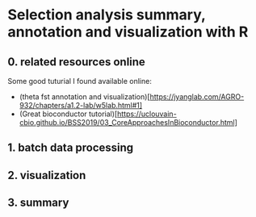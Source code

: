 # Selection analysis summary, annotation and visualization with R

## 0. related resources online

Some good tuturial I found available online:
- (theta fst annotation and visualization)[https://jyanglab.com/AGRO-932/chapters/a1.2-lab/w5lab.html#1]
- (Great bioconductor tutorial)[https://uclouvain-cbio.github.io/BSS2019/03_CoreApproachesInBioconductor.html]


## 1. batch data processing

## 2. visualization

## 3. summary
